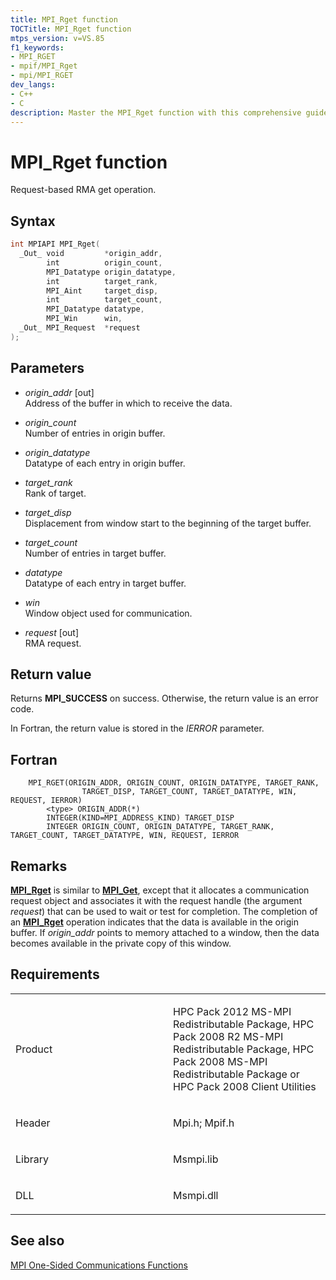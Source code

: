 ```yaml
---
title: MPI_Rget function
TOCTitle: MPI_Rget function
mtps_version: v=VS.85
f1_keywords:
- MPI_RGET
- mpif/MPI_Rget
- mpi/MPI_RGET
dev_langs:
- C++
- C
description: Master the MPI_Rget function with this comprehensive guide. Learn about its syntax, parameters, return values, and its role in one-sided communication functions.
---
```


# MPI\_Rget function

Request-based RMA get operation.

## Syntax

``` c++
int MPIAPI MPI_Rget(
  _Out_ void         *origin_addr,
        int          origin_count,
        MPI_Datatype origin_datatype,
        int          target_rank,
        MPI_Aint     target_disp,
        int          target_count,
        MPI_Datatype datatype,
        MPI_Win      win,
  _Out_ MPI_Request  *request
);
```

## Parameters

  - *origin\_addr* \[out\]  
    Address of the buffer in which to receive the data.

  - *origin\_count*  
    Number of entries in origin buffer.

  - *origin\_datatype*  
    Datatype of each entry in origin buffer.

  - *target\_rank*  
    Rank of target.

  - *target\_disp*  
    Displacement from window start to the beginning of the target buffer.

  - *target\_count*  
    Number of entries in target buffer.

  - *datatype*  
    Datatype of each entry in target buffer.

  - *win*  
    Window object used for communication.

  - *request* \[out\]  
    RMA request.

## Return value

Returns **MPI\_SUCCESS** on success. Otherwise, the return value is an error code.

In Fortran, the return value is stored in the *IERROR* parameter.

## Fortran

``` FORTRAN
    MPI_RGET(ORIGIN_ADDR, ORIGIN_COUNT, ORIGIN_DATATYPE, TARGET_RANK,
                TARGET_DISP, TARGET_COUNT, TARGET_DATATYPE, WIN, REQUEST, IERROR)
        <type> ORIGIN_ADDR(*)
        INTEGER(KIND=MPI_ADDRESS_KIND) TARGET_DISP
        INTEGER ORIGIN_COUNT, ORIGIN_DATATYPE, TARGET_RANK, TARGET_COUNT, TARGET_DATATYPE, WIN, REQUEST, IERROR
```

## Remarks

[**MPI\_Rget**](mpi-rget-function.md) is similar to [**MPI\_Get**](mpi-get-function.md), except that it allocates a communication request object and associates it with the request handle (the argument *request*) that can be used to wait or test for completion. The completion of an [**MPI\_Rget**](mpi-rget-function.md) operation indicates that the data is available in the origin buffer. If *origin_addr* points to memory attached to a window, then the data becomes available in the private copy of this window.

## Requirements

<table>
<colgroup>
<col style="width: 50%" />
<col style="width: 50%" />
</colgroup>
<tbody>
<tr class="odd">
<td><p>Product</p></td>
<td><p>HPC Pack 2012 MS-MPI Redistributable Package, HPC Pack 2008 R2 MS-MPI Redistributable Package, HPC Pack 2008 MS-MPI Redistributable Package or HPC Pack 2008 Client Utilities</p></td>
</tr>
<tr class="even">
<td><p>Header</p></td>
<td>Mpi.h;
Mpif.h</td>
</tr>
<tr class="odd">
<td><p>Library</p></td>
<td>Msmpi.lib</td>
</tr>
<tr class="even">
<td><p>DLL</p></td>
<td>Msmpi.dll</td>
</tr>
</tbody>
</table>


## See also

[MPI One-Sided Communications Functions](mpi-one-sided-communications-functions.md)

